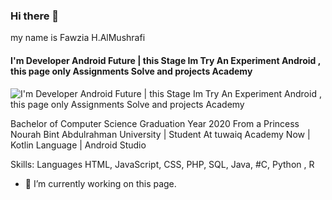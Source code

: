 ### Hi there 👋


my name is Fawzia H.AlMushrafi
#### I'm Developer Android Future  | this Stage Im  Try An Experiment Android  , this page only Assignments Solve and projects Academy
![I'm Developer Android Future  | this Stage Im  Try An Experiment Android  , this page only Assignments Solve and projects Academy](https://cdn.slashgear.com/wp-content/uploads/2019/08/original_android_logo_bugdroid_irinablok_google.png)

Bachelor of Computer Science Graduation Year 2020 From a Princess Nourah Bint Abdulrahman University | Student At tuwaiq Academy Now | Kotlin Language | Android Studio 

Skills: Languages HTML, JavaScript, CSS, PHP, SQL, Java, #C, Python , R

- 🔭 I’m currently working on this page. 




